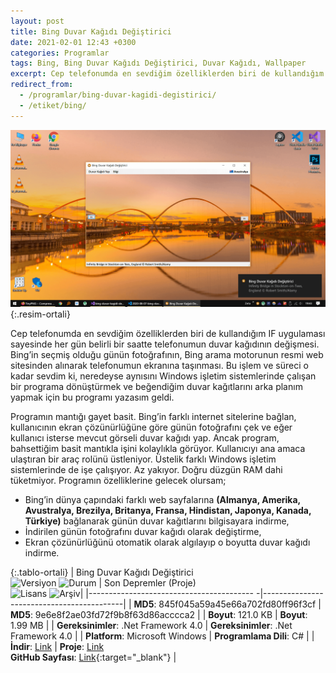 ```yaml
---
layout: post
title: Bing Duvar Kağıdı Değiştirici
date: 2021-02-01 12:43 +0300
categories: Programlar
tags: Bing, Bing Duvar Kağıdı Değiştirici, Duvar Kağıdı, Wallpaper
excerpt: Cep telefonumda en sevdiğim özelliklerden biri de kullandığım IF uygulaması sayesinde her gün belirli bir saatte telefonumun duvar kağıdının değişmesi. Bing’in seçmiş olduğu günün fotoğrafının, Bing arama motorunun resmi web sitesinden alınarak telefonumun ekranına taşınması...
redirect_from:
  - /programlar/bing-duvar-kagidi-degistirici/
  - /etiket/bing/
---
```

![bing-duvar-kagidi-degistirici](/images/programlar/bing-duvar-kagidi-degistirici.png){:.resim-ortali}

Cep telefonumda en sevdiğim özelliklerden biri de kullandığım IF uygulaması sayesinde her gün belirli bir saatte telefonumun duvar kağıdının değişmesi. Bing’in seçmiş olduğu günün fotoğrafının, Bing arama motorunun resmi web sitesinden alınarak telefonumun ekranına taşınması. Bu işlem ve süreci o kadar sevdim ki, neredeyse aynısını Windows işletim sistemlerinde çalışan bir programa dönüştürmek ve beğendiğim duvar kağıtlarını arka planım yapmak için bu programı yazasım geldi.

Programın mantığı gayet basit. Bing’in farklı internet sitelerine bağlan, kullanıcının ekran çözünürlüğüne göre günün fotoğrafını çek ve eğer kullanıcı isterse mevcut görseli duvar kağıdı yap. Ancak program, bahsettiğim basit mantıkla işini kolaylıkla görüyor. Kullanıcıyı ana amaca ulaştıran bir araç rolünü üstleniyor. Üstelik farklı Windows işletim sistemlerinde de işe çalışıyor. Az yakıyor. Doğru düzgün RAM dahi tüketmiyor. Programın özelliklerine gelecek olursam;

- Bing’in dünya çapındaki farklı web sayfalarına **(Almanya, Amerika, Avustralya, Brezilya, Britanya, Fransa, Hindistan, Japonya, Kanada, Türkiye)** bağlanarak günün duvar kağıtlarını bilgisayara indirme,
- İndirilen günün fotoğrafını duvar kağıdı olarak değiştirme,
- Ekran çözünürlüğünü otomatik olarak algılayıp o boyutta duvar kağıdı indirme.

{:.tablo-ortali}
| Bing Duvar Kağıdı Değiştirici <br>![Versiyon](https://img.shields.io/badge/Versiyon-2.4-blueviolet.svg?style=flat) ![Durum](https://img.shields.io/badge/Durum-Çalışıyor-success.svg?style=flat) |  Son Depremler (Proje)<br>![Lisans](https://img.shields.io/badge/Lisans-MIT-blue.svg?style=flat) ![Arşiv](https://img.shields.io/badge/Arşiv-orange.svg?style=flat)|
|----------------------------------------- -|-------------------------------------------|
| **MD5**: 845f045a59a45e66a702fd80ff96f3cf | **MD5**: 9e6e8f2ae03fd72f9b8f63d86acccca2 | 
| **Boyut**: 121.0 KB                       | **Boyut**:  1.99 MB                         |
| **Gereksinimler**: .Net Framework 4.0     | **Gereksinimler**: .Net Framework 4.0    |
| **Platform**: Microsoft Windows           | **Programlama Dili**: C#                  |
| **İndir**: [Link](https://www.dropbox.com/s/74blhl4c1l5u7p0/bing-duvar-kagidi-degistirici.zip?dl=1) | **Proje**: [Link](https://www.dropbox.com/s/etwozjzf35s2xju/bing-duvar-kagidi-degistirici-proje.zip?dl=1) <br> **GitHub Sayfası**: [Link](https://github.com/Umut-D/Bing-Duvar-Kagidi-Degistirici){:target="_blank"} |
